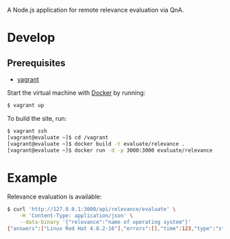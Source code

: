 A Node.js application for remote relevance evaluation via QnA.

# Develop
## Prerequisites
- [vagrant](http://www.vagrantup.com/downloads.html)

Start the virtual machine with [Docker](https://www.docker.com/) by running:

```bash
$ vagrant up
```

To build the site, run:

```bash
$ vagrant ssh
[vagrant@evaluate ~]$ cd /vagrant
[vagrant@evaluate ~]$ docker build -t evaluate/relevance .
[vagrant@evaluate ~]$ docker run -d -p 3000:3000 evaluate/relevance
```

# Example
Relevance evaluation is available:

```bash
$ curl 'http://127.0.0.1:3000/api/relevance/evaluate' \
	-H 'Content-Type: application/json' \
	--data-binary '{"relevance":"name of operating system"}'
{"answers":["Linux Red Hat 4.8.2-16"],"errors":[],"time":123,"type":"string"}
```
